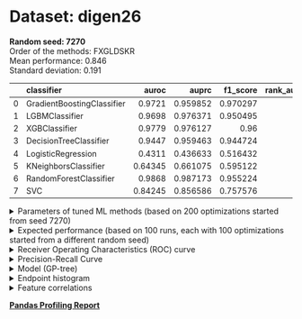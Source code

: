 # Dataset: digen26
**Random seed: 7270**<br/>
Order of the methods: FXGLDSKR<br/>
Mean performance: 0.846<br/>
Standard deviation: 0.191<br/>


|    | classifier                 |   auroc |    auprc |   f1_score |   rank_auroc |   rank_auprc |   rank_f1 |
|---:|:---------------------------|--------:|---------:|-----------:|-------------:|-------------:|----------:|
|  0 | GradientBoostingClassifier | 0.9721  | 0.959852 |   0.970297 |            3 |            4 |         1 |
|  1 | LGBMClassifier             | 0.9698  | 0.976371 |   0.950495 |            4 |            2 |         4 |
|  2 | XGBClassifier              | 0.9779  | 0.976127 |   0.96     |            2 |            2 |         2 |
|  3 | DecisionTreeClassifier     | 0.9447  | 0.959463 |   0.944724 |            5 |            5 |         5 |
|  4 | LogisticRegression         | 0.4311  | 0.436633 |   0.516432 |            8 |            8 |         8 |
|  5 | KNeighborsClassifier       | 0.64345 | 0.661075 |   0.595122 |            7 |            7 |         7 |
|  6 | RandomForestClassifier     | 0.9868  | 0.987173 |   0.955224 |            1 |            1 |         3 |
|  7 | SVC                        | 0.84245 | 0.856586 |   0.757576 |            6 |            6 |         6 |



<details>
<summary>Parameters of tuned ML methods (based on 200 optimizations started from seed 7270)</summary>


```
GradientBoostingClassifier(learning_rate=0.02940802864406496, max_depth=10,
                           min_samples_leaf=4, n_iter_no_change=3,
                           random_state=7270, tol=1e-07,
                           validation_fraction=0.01)
LGBMClassifier(deterministic=True, force_row_wise=True, max_depth=10,
               metric='binary_logloss', n_estimators=94, n_jobs=1,
               num_leaves=1024, objective='binary', random_state=7270)
XGBClassifier(alpha=0.002671833586511505, base_score=0.5, booster='gbtree',
              colsample_bylevel=1, colsample_bynode=1, colsample_bytree=1,
              eta=0.21726614506468914, eval_metric='logloss',
              gamma=0.30000000000000004, gpu_id=-1, importance_type='gain',
              interaction_constraints='', learning_rate=0.217266142,
              max_delta_step=0, max_depth=6, min_child_weight=1, missing=nan,
              monotone_constraints='()', n_estimators=58, n_jobs=1, nthread=1,
              num_parallel_tree=1, random_state=7270, reg_alpha=0.00267183362,
              reg_lambda=0.008714476480405672, scale_pos_weight=1, subsample=1,
              tree_method='exact', use_label_encoder=False,
              validate_parameters=1, ...)
DecisionTreeClassifier(max_depth=8, min_samples_split=6, random_state=7270)
LogisticRegression(C=61.28158153371092, dual=True, random_state=7270,
                   solver='liblinear')
KNeighborsClassifier(metric='euclidean', n_neighbors=32, p=4)
RandomForestClassifier(max_depth=8, max_features=None, min_samples_leaf=2,
                       min_samples_split=4, n_estimators=97, random_state=7270)
SVC(C=55753.94600888312, class_weight='balanced', coef0=6.2, gamma='auto',
    kernel='poly', probability=True, random_state=7270,
    tol=0.0015945931261423405)
```

</details>

<details>
<summary>Expected performance (based on 100 runs, each with 100 optimizations started from a different random seed)</summary>
<img src='digen26_7270-box.svg' width=40% />
</details>

<details>
<summary>Receiver Operating Characteristics (ROC) curve</summary>
<img src='digen26_7270-roc.svg' width=40% />
</details>

<details>
<summary>Precision-Recall Curve</summary>
<img src='digen26_7270-prc.svg' width=40% />
</details>

<details>
<summary>Model (GP-tree)</summary>
<img src='digen26_7270-model.svg' height=10% />
</details>

<details>
<summary>Endpoint histogram</summary>
<img src='digen26_7270-endpoint.svg' width=40% />
</details>

<details>
<summary>Feature correlations</summary>
<img src='digen26_7270-corr.svg' width=40% />
</details>

[**Pandas Profiling Report**](https://epistasislab.github.io/digen/profile/digen26_7270.html)